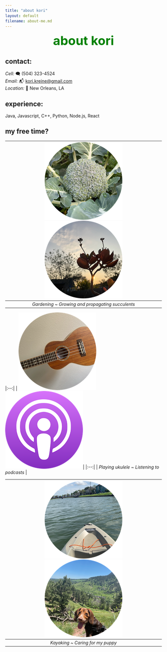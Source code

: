 ```yaml
---
title: "about kori"
layout: default
filename: about-me.md
---
```


<div align="center" style="color:green; font-size:40px;">
    <strong>about kori</strong>
</div>

## contact:

_Cell:_ 🗨️ (504) 323-4524‬  
_Email:_ 📬 kori.kreine@gmail.com  
_Location:_ 🏡 New Orleans, LA

## experience:
Java, Javascript, C++, Python, Node.js, React

## my free time?
<!---
<img src="/assets/images/circle-broc.png" alt="broccoli">
<img src="/assets/images/circle-andy.png" alt="andy">
<img src="/assets/images/circle-kalanchoe.png" alt="kalanchoe">
<img src="/assets/images/circle-uke.png" alt="uke">
<img src="/assets/images/circle-tomato.png" alt="tomato">
<img src="/assets/images/circle-kayak.png" alt="kayak">
<img src="/assets/images/circle-puzzles.png" alt="puzzles">
--->

| ![circle-broc.png](/assets/images/circle-broc.png) ![circle-kalanchoe.png](/assets/images/circle-kalanchoe.png)| 
|:--:| 
| *Gardening ~ Growing and propagating succulents* |

|:--:| 
| ![circle-uke.png](/assets/images/circle-uke.png) ![circle-podcast.png](/assets/images/circle-podcast.png)| 
|:--:| 
| *Playing ukulele ~ Listening to podcasts* |

<!---
| ![circle-podcast.png](/assets/images/circle-podcast.png) | 
|:--:| 
| *Listening to podcasts* |
--->

| ![circle-kayak.png](/assets/images/circle-kayak.png) ![circle-andy.png](/assets/images/circle-andy.png)| 
|:--:| 
| *Kayaking ~ Caring for my puppy* |

<!---
| ![circle-puzzles.png](/assets/images/circle-puzzles.png) | 
|:--:| 
| *Doing puzzles* |
--->

<!---
| ![circle-andy.png](/assets/images/circle-andy.png) | 
|:--:| 
| *Caring for my puppy* |
--->
<!--- add bert>